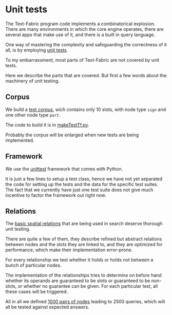 # Unit tests

The Text-Fabric program code implements a combinatorical explosion.
There are many environments in which the core engine operates, there
are several apps that make use of it, and there is a built in query language.

One way of mastering the complexity and safeguarding the correctness of it all,
is by employing [unit tests](https://en.wikipedia.org/wiki/Unit_testing).

To my embarrassment, most parts of Text-Fabric are not covered by unit tests.

Here we describe the parts that are covered.
But first a few words about the machinery of unit testing.

## Corpus

We build a [test corpus]({{ghtft}}/test/generic/tf),
wich contains only 10 slots, with node type `sign` and one other node type `part`.

The code to build it is in
[makeTestTf.py]({{ghtfb}}/test/generic/makeTestTf.py).

Probably the corpus will be enlarged when new tests are being implemented.

## Framework

We use the [unittest](https://docs.python.org/3/library/unittest.html#module-unittest)
framework that comes with Python.

It is just a few lines to setup a test class, hence we have not yet separated the code
for setting up the tests and the data for the specific test suites.
The fact that we currently have just one test suite does not give much incentive to
factor the framework out right now.

## Relations

The
[basic spatial relations](../Api/General.md#relational-operators)
that are being used in search deserve thorough unit testing.

There are quite a few of them, they describe refined but abstract relations
between nodes and the slots they are linked to, and they are optimized for performance,
which make their implementation error-prone.

For every relationship we test whether it holds or holds not between a bunch
of particular nodes.

The implementation of the relationships tries to determine on before hand whether
its operands are guaranteed to be slots or guaranteed to be non-slots, or whether
no guarantee can be given.
For each particular test, all these cases will be triggered.

All in all we defined
[1000 pairs of nodes]({{ghtfb}}/test/generic/relations.py)
leading to 2500 queries, which will
all be tested against expected answers. 
